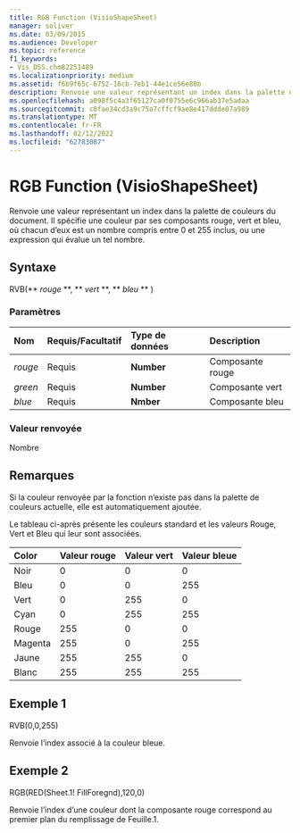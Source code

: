```yaml
---
title: RGB Function (VisioShapeSheet)
manager: soliver
ms.date: 03/09/2015
ms.audience: Developer
ms.topic: reference
f1_keywords:
- Vis_DSS.chm82251489
ms.localizationpriority: medium
ms.assetid: f6b9f65c-6752-16cb-7eb1-44e1ce56e80b
description: Renvoie une valeur représentant un index dans la palette de couleurs du document. Il spécifie une couleur par ses composants rouge, vert et bleu, où chacun d’eux est un nombre compris entre 0 et 255 inclus, ou une expression qui évalue un tel nombre.
ms.openlocfilehash: a098f5c4a3f65127ca0f0755e6c966ab37e5adaa
ms.sourcegitcommit: c0fae34cd3a9c75a7cffcf9ae8e417ddde07a989
ms.translationtype: MT
ms.contentlocale: fr-FR
ms.lasthandoff: 02/12/2022
ms.locfileid: "62783087"
---
```

# <a name="rgb-function-visioshapesheet"></a>RGB Function (VisioShapeSheet)

Renvoie une valeur représentant un index dans la palette de couleurs du document. Il spécifie une couleur par ses composants rouge, vert et bleu, où chacun d’eux est un nombre compris entre 0 et 255 inclus, ou une expression qui évalue un tel nombre. 
  
## <a name="syntax"></a>Syntaxe

RVB(** *rouge* **, ** *vert* **, ** *bleu* ** ) 
  
### <a name="parameters"></a>Paramètres

|**Nom**|**Requis/Facultatif**|**Type de données**|**Description**|
|:-----|:-----|:-----|:-----|
| _rouge_ <br/> |Requis  <br/> |**Number** <br/> |Composante rouge |
| _green_ <br/> |Requis  <br/> |**Number** <br/> |Composante vert |
| _blue_ <br/> |Requis  <br/> |**Nmber** <br/> |Composante bleu |
   
### <a name="return-value"></a>Valeur renvoyée

Nombre
  
## <a name="remarks"></a>Remarques

Si la couleur renvoyée par la fonction n’existe pas dans la palette de couleurs actuelle, elle est automatiquement ajoutée.
  
Le tableau ci-après présente les couleurs standard et les valeurs Rouge, Vert et Bleu qui leur sont associées.
  
|**Color**|**Valeur rouge**|**Valeur vert**|**Valeur bleue**|
|:-----|:-----|:-----|:-----|
|Noir  <br/> |0  <br/> |0  <br/> |0  <br/> |
|Bleu  <br/> |0  <br/> |0  <br/> |255  <br/> |
|Vert  <br/> |0  <br/> |255  <br/> |0  <br/> |
|Cyan  <br/> |0  <br/> |255  <br/> |255  <br/> |
|Rouge  <br/> |255  <br/> |0  <br/> |0  <br/> |
|Magenta  <br/> |255  <br/> |0  <br/> |255  <br/> |
|Jaune  <br/> |255  <br/> |255  <br/> |0  <br/> |
|Blanc  <br/> |255  <br/> |255  <br/> |255  <br/> |
   
## <a name="example-1"></a>Exemple 1

RVB(0,0,255)
  
Renvoie l’index associé à la couleur bleue.
  
## <a name="example-2"></a>Exemple 2

RGB(RED(Sheet.1! FillForegnd),120,0)
  
Renvoie l’index d’une couleur dont la composante rouge correspond au premier plan du remplissage de Feuille.1.
  

